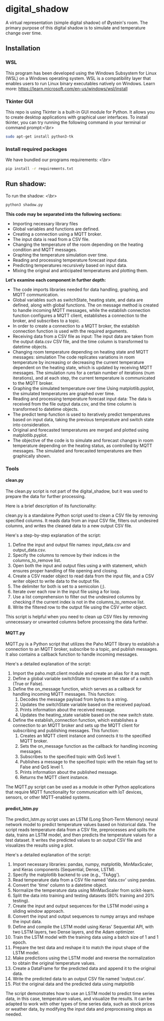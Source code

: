 # digital_shadow
A virtual representation (simple digital shadow) of Øystein's room. The primary purpose of this digital shadow is to simulate and temperature change over time.

## Installation
### WSL
This program has been developed using the Windows Subsystem for Linux (WSL) on a Windows operating system. WSL is a compatibility layer that enables users to run Linux binary executables natively on Windows. Learn more: https://learn.microsoft.com/en-us/windows/wsl/install

### Tkinter GUI
This repo is using Tkinter is a built-in GUI module for Python. It allows you to create desktop applications with graphical user interfaces. 
To install tkinter, you can try running the following command in your terminal or command prompt:<\br>
```sh
sudo apt-get install python3-tk
```
### Install required packages
We have bundled our programs requirements: <\br>
```sh
pip install -r requirements.txt
```
## Run shadow:
To run the shadow: <\br>
```sh
python3 shadow.py
```



<strong>This code may be separated into the following sections:</strong>
<ul>
 	<li>Importing necessary library files</li>
 	<li>Global variables and functions are defined.</li>
 	<li>Creating a connection using a MQTT broker.</li>
 	<li>The input data is read from a CSV file.</li>
 	<li>Changing the temperature of the room depending on the heating condition and MQTT messages.</li>
 	<li>Graphing the temperature simulation over time.</li>
 	<li>Reading and processing temperature forecast input data.</li>
 	<li>Predicting temperatures recursively based on input data.</li>
 	<li>Mixing the original and anticipated temperatures and plotting them.</li>
</ul>
<strong>Let's examine each component in further depth:</strong>
<ul>
 	<li>The code imports libraries needed for data handling, graphing, and MQTT communication.</li>
 	<li>Global variables such as switchState, heating state, and data are defined, along with global functions. The on message method is created to handle incoming MQTT messages, while the establish connection function configures a MQTT client, establishes a connection to the broker, and subscribes to a topic.</li>
 	<li>In order to create a connection to a MQTT broker, the establish connection function is used with the required arguments.</li>
 	<li>Receiving data from a CSV file as input: The input data are taken from the output data.csv CSV file, and the time column is transformed to datetime objects.</li>
 	<li>Changing room temperature depending on heating state and MQTT messages: simulation The code replicates variations in room temperature by increasing or decreasing the current temperature dependent on the heating state, which is updated by receiving MQTT messages. The simulation runs for a certain number of iterations (num iterations), and at each step, the current temperature is communicated to the MQTT broker.</li>
 	<li>Graphing the simulated temperature over time Using matplotlib.pyplot, the simulated temperatures are graphed over time.</li>
 	<li>Reading and processing temperature forecast input data: The data is received from the file output data.csv, and the time column is transformed to datetime objects.</li>
 	<li>The predict temp function is used to iteratively predict temperatures based on input data, taking the previous temperature and switch state into consideration.</li>
 	<li>Original and forecasted temperatures are merged and plotted using matplotlib.pyplot.</li>
 	<li>The objective of the code is to simulate and forecast changes in room temperature depending on the heating status, as controlled by MQTT messages. The simulated and forecasted temperatures are then graphically shown.</li>
</ul>


### Tools
#### clean.py
The clean.py script is not part of the digital_shadow, but it was used to prepare the data for further processing.

Here is a brief description of its functionality:

clean.py is a standalone Python script used to clean a CSV file by removing specified columns. It reads data from an input CSV file, filters out undesired columns, and writes the cleaned data to a new output CSV file.

Here's a step-by-step explanation of the script:
<ol>
 	<li>Define the input and output file names: input_data.csv and output_data.csv.</li>
 	<li>Specify the columns to remove by their indices in the columns_to_remove list.</li>
 	<li>Open both the input and output files using a with statement, which ensures proper handling of file opening and closing.</li>
 	<li>Create a CSV reader object to read data from the input file, and a CSV writer object to write data to the output file.</li>
 	<li>The delimiter for both is set to a semicolon (;).</li>
 	<li>Iterate over each row in the input file using a for loop.</li>
 	<li>Use a list comprehension to filter out the undesired columns by checking if the current index is not in the columns_to_remove list.</li>
 	<li>Write the filtered row to the output file using the CSV writer object.</li>
</ol>
This script is helpful when you need to clean up CSV files by removing unnecessary or unwanted columns before processing the data further.

#### MQTT.py

MQTT.py is a Python script that utilizes the Paho MQTT library to establish a connection to an MQTT broker, subscribe to a topic, and publish messages. It also contains a callback function to handle incoming messages.

Here's a detailed explanation of the script:
<ol>
 	<li>Import the paho.mqtt.client module and create an alias for it as mqtt.</li>
 	<li>Define a global variable switchState to represent the state of a switch (True or False).</li>
 	<li>Define the on_message function, which serves as a callback for handling incoming MQTT messages. This function:
<ol>
 	<li>Decodes the message payload from bytes to a string.</li>
 	<li>Updates the switchState variable based on the received payload.</li>
 	<li>Prints information about the received message.</li>
 	<li>Updates the heating_state variable based on the new switch state.</li>
</ol>
</li>
 	<li>Define the establish_connection function, which establishes a connection to an MQTT broker and sets up the MQTT client for subscribing and publishing messages. This function:
<ol>
 	<li>Creates an MQTT client instance and connects it to the specified MQTT broker.</li>
 	<li>Sets the on_message function as the callback for handling incoming messages.</li>
 	<li>Subscribes to the specified topic with QoS level 1.</li>
 	<li>Publishes a message to the specified topic with the retain flag set to False and QoS level 1.</li>
 	<li>Prints information about the published message.</li>
 	<li>Returns the MQTT client instance.</li>
</ol>
</li>
</ol>
The MQTT.py script can be used as a module in other Python applications that require MQTT functionality for communication with IoT devices, sensors, or other MQTT-enabled systems.

#### predict_lstm.py 

The predict_lstm.py script uses an LSTM (Long Short-Term Memory) neural network model to predict temperature values based on historical data. The script reads temperature data from a CSV file, preprocesses and splits the data, trains an LSTM model, and then predicts the temperature values for a test dataset. It writes the predicted values to an output CSV file and visualizes the results using a plot.

Here's a detailed explanation of the script:
<ol>
 	<li>Import necessary libraries: pandas, numpy, matplotlib, MinMaxScaler, and Keras components (Sequential, Dense, LSTM).</li>
 	<li>Specify the matplotlib backend to use (e.g., 'TkAgg').</li>
 	<li>Read temperature data from a CSV file named 'data.csv' using pandas.</li>
 	<li>Convert the 'time' column to a datetime object.</li>
 	<li>Normalize the temperature data using MinMaxScaler from scikit-learn.</li>
 	<li>Split the data into training and testing datasets (80% training and 20% testing).</li>
 	<li>Create the input and output sequences for the LSTM model using a sliding window approach.</li>
 	<li>Convert the input and output sequences to numpy arrays and reshape the input data.</li>
 	<li>Define and compile the LSTM model using Keras' Sequential API, with two LSTM layers, two Dense layers, and the Adam optimizer.</li>
 	<li>Train the LSTM model with the training data using a batch size of 1 and 1 epoch.</li>
 	<li>Prepare the test data and reshape it to match the input shape of the LSTM model.</li>
 	<li>Make predictions using the LSTM model and reverse the normalization to obtain the original temperature values.</li>
 	<li>Create a DataFrame for the predicted data and append it to the original data.</li>
 	<li>Write the predicted data to an output CSV file named 'output.csv'.</li>
 	<li>Plot the original data and the predicted data using matplotlib</li>
</ol>
The script demonstrates how to use an LSTM model to predict time series data, in this case, temperature values, and visualize the results. It can be adapted to work with other types of time series data, such as stock prices or weather data, by modifying the input data and preprocessing steps as needed.